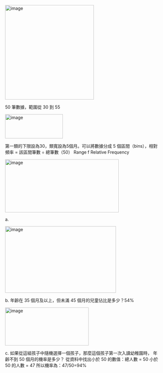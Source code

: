 <img width="289" height="308" alt="image" src="https://github.com/user-attachments/assets/a3cbaf0f-45b9-49da-a8ba-c2a524974eea" />

50 筆數據，範圍從 30 到 55

<img width="188" height="79" alt="image" src="https://github.com/user-attachments/assets/e3ea1cb2-c82d-4124-9d59-b11b3bbebb3f" />

第一類的下限設為30，類寬設為5個月。可以將數據分成 5 個區間（bins），相對頻率 = 該區間筆數 ÷ 總筆數（50）
Range	f	Relative Frequency

<img width="370" height="173" alt="image" src="https://github.com/user-attachments/assets/7b239a8c-d1d7-4ef9-a925-019fca0d2187" />

a.

<img width="361" height="217" alt="image" src="https://github.com/user-attachments/assets/4eb8bff7-67ca-4061-ba18-9de1cbfa4b81" />


b. 年齡在 35 個月及以上，但未滿 45 個月的兒童佔比是多少？54%

<img width="272" height="124" alt="image" src="https://github.com/user-attachments/assets/cdd32a3c-1e09-420e-bb60-ad7ab6f79cd5" />


c. 如果從這組孩子中隨機選擇一個孩子，那麼這個孩子第一次入讀幼稚園時，
年齡不到 50 個月的機率是多少？
從資料中找出小於 50 的數值：總人數 = 50 小於 50 的人數 = 47
所以機率為：47/50=94%

